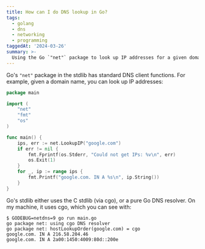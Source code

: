 ```yaml
---
title: How can I do DNS lookup in Go?
tags:
  - golang
  - dns
  - networking
  - programming
taggedAt: '2024-03-26'
summary: >-
  Using the Go `"net"` package to look up IP addresses for a given domain name, using either the C stdlib or a pure Go DNS resolver.
---
```


Go's `"net"` package in the stdlib has standard DNS client functions.
For example, given a domain name, you can look up IP addresses:

```go
package main

import (
	"net"
	"fmt"
	"os"
)

func main() {
	ips, err := net.LookupIP("google.com")
	if err != nil {
		fmt.Fprintf(os.Stderr, "Could not get IPs: %v\n", err)
		os.Exit(1)
	}
	for _, ip := range ips {
		fmt.Printf("google.com. IN A %s\n", ip.String())
	}
}
```

Go's stdlib either uses the C stdlib (via cgo), or a pure Go DNS resolver.
On my machine, it uses cgo, which you can see with:

```
$ GODEBUG=netdns=9 go run main.go
go package net: using cgo DNS resolver
go package net: hostLookupOrder(google.com) = cgo
google.com. IN A 216.58.204.46
google.com. IN A 2a00:1450:4009:80d::200e
```
